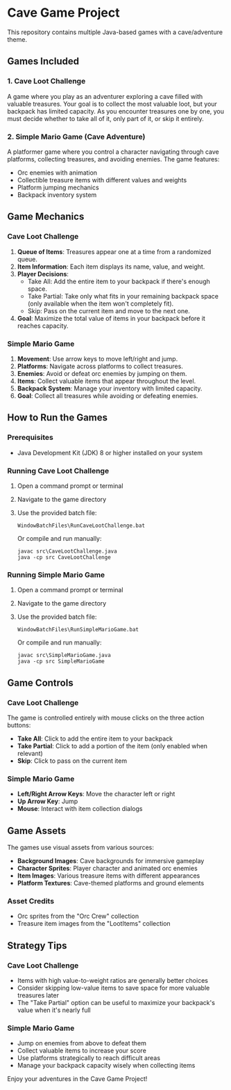 # Cave Game Project

This repository contains multiple Java-based games with a cave/adventure theme.

## Games Included

### 1. Cave Loot Challenge
A game where you play as an adventurer exploring a cave filled with valuable treasures. Your goal is to collect the most valuable loot, but your backpack has limited capacity. As you encounter treasures one by one, you must decide whether to take all of it, only part of it, or skip it entirely.

### 2. Simple Mario Game (Cave Adventure)
A platformer game where you control a character navigating through cave platforms, collecting treasures, and avoiding enemies. The game features:
- Orc enemies with animation
- Collectible treasure items with different values and weights
- Platform jumping mechanics
- Backpack inventory system

## Game Mechanics

### Cave Loot Challenge
1. **Queue of Items**: Treasures appear one at a time from a randomized queue.
2. **Item Information**: Each item displays its name, value, and weight.
3. **Player Decisions**:
   - Take All: Add the entire item to your backpack if there's enough space.
   - Take Partial: Take only what fits in your remaining backpack space (only available when the item won't completely fit).
   - Skip: Pass on the current item and move to the next one.
4. **Goal**: Maximize the total value of items in your backpack before it reaches capacity.

### Simple Mario Game
1. **Movement**: Use arrow keys to move left/right and jump.
2. **Platforms**: Navigate across platforms to collect treasures.
3. **Enemies**: Avoid or defeat orc enemies by jumping on them.
4. **Items**: Collect valuable items that appear throughout the level.
5. **Backpack System**: Manage your inventory with limited capacity.
6. **Goal**: Collect all treasures while avoiding or defeating enemies.

## How to Run the Games

### Prerequisites
- Java Development Kit (JDK) 8 or higher installed on your system

### Running Cave Loot Challenge
1. Open a command prompt or terminal
2. Navigate to the game directory
3. Use the provided batch file:
   ```
   WindowBatchFiles\RunCaveLootChallenge.bat
   ```
   
   Or compile and run manually:
   ```
   javac src\CaveLootChallenge.java
   java -cp src CaveLootChallenge
   ```

### Running Simple Mario Game
1. Open a command prompt or terminal
2. Navigate to the game directory
3. Use the provided batch file:
   ```
   WindowBatchFiles\RunSimpleMarioGame.bat
   ```
   
   Or compile and run manually:
   ```
   javac src\SimpleMarioGame.java
   java -cp src SimpleMarioGame
   ```

## Game Controls

### Cave Loot Challenge
The game is controlled entirely with mouse clicks on the three action buttons:
- **Take All**: Click to add the entire item to your backpack
- **Take Partial**: Click to add a portion of the item (only enabled when relevant)
- **Skip**: Click to pass on the current item

### Simple Mario Game
- **Left/Right Arrow Keys**: Move the character left or right
- **Up Arrow Key**: Jump
- **Mouse**: Interact with item collection dialogs

## Game Assets
The games use visual assets from various sources:

- **Background Images**: Cave backgrounds for immersive gameplay
- **Character Sprites**: Player character and animated orc enemies
- **Item Images**: Various treasure items with different appearances
- **Platform Textures**: Cave-themed platforms and ground elements

### Asset Credits
- Orc sprites from the "Orc Crew" collection
- Treasure item images from the "LootItems" collection

## Strategy Tips

### Cave Loot Challenge
- Items with high value-to-weight ratios are generally better choices
- Consider skipping low-value items to save space for more valuable treasures later
- The "Take Partial" option can be useful to maximize your backpack's value when it's nearly full

### Simple Mario Game
- Jump on enemies from above to defeat them
- Collect valuable items to increase your score
- Use platforms strategically to reach difficult areas
- Manage your backpack capacity wisely when collecting items

Enjoy your adventures in the Cave Game Project!